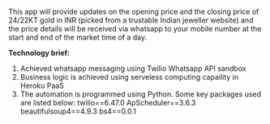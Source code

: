 This app will provide updates on the opening price and the closing price of 24/22KT gold in INR (picked from a trustable Indian jeweller website) and the price details will be received via whatsapp to your mobile number at the start and end of the market time of a day. 

**Technology brief:**
1. Achieved whatsapp messaging using Twilio Whatsapp API sandbox
2. Business logic is achieved using serveless computing capaility in Heroku PaaS
3. The automation is programmed using Python. Some key packages used are listed below: 
     twilio==6.47.0
     ApScheduler==3.6.3
     beautifulsoup4==4.9.3
     bs4==0.0.1
